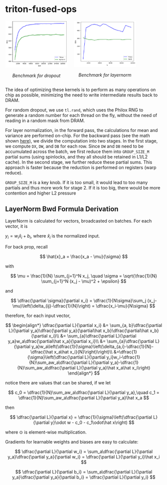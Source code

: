 # triton-fused-ops

<div style="display: flex; gap: 20px; align-items: center;">
  <div style="text-align: center;">
    <img src="img/dropout.png" width="200"/>
    <p><em>Benchmark for dropout</em></p>
  </div>
  <div style="text-align: center;">
    <img src="img/layernorm.png" width="200"/>
    <p><em>Benchmark for layernorm</em></p>
  </div>
</div>

The idea of optimizing these kernels is to perform as many operations on chip as possible, minimizing the need to write intermediate results back to DRAM.

For random dropout, we use `tl.rand`, which uses the Philox RNG to generate a random number for each thread on the fly, without the need of reading in a random mask from DRAM.

For layer normalization, in the forward pass, the calculations for mean and variance are performed on-chip. For the backward pass (see the math shown [here](#layernorm-bwd-formula-derivation)), we divide the computation into two stages. In the first stage, we compute `DX`, `DW`, and `DB` for each row. Since `DW` and `DB` need to be accumulated across the batch, we first reduce them into `GROUP_SIZE_M` partial sums (using spinlocks, and they all should be retained in L1/L2 cache). In the second stage, we further reduce these partial sums. This approach is faster because the reduction is performed on registers (warp reduce).

`GROUP_SIZE_M` is a key knob. If it is too small, it would lead to too many partials and thus more work for stage 2. If it is too big, there would be more contention and higher L2 pressure

## LayerNorm Bwd Formula Derivation

LayerNorm is calculated for vectors, broadcasted on batches. For each vector, it is

$y_i = w_i \hat x_i + b_i$, where $\hat x_i$ is the normalized input.

For back prop, recall

$$
\hat{x}_a = \frac{x_a - \mu}{\sigma}
$$

with

$$
\mu = \frac{1}{N} \sum_{j=1}^N x_j, \quad \sigma = \sqrt{\frac{1}{N} \sum_{j=1}^N (x_j - \mu)^2 + \epsilon}
$$

and

$$
\dfrac{\partial \sigma}{\partial x_i} = \dfrac{1}{N\sigma}\sum_j (x_j-\mu)\left(\delta_{ij}-\dfrac{1}{N}\right) = \dfrac{x_i-\mu}{N\sigma}
$$

therefore, for each input vector,

$$
\begin{align*}
\dfrac{\partial L}{\partial x_i} &= \sum_{a, b}\dfrac{\partial L}{\partial y_a}\dfrac{\partial y_a}{\partial\hat x_b}\dfrac{\partial\hat x_b}{\partial x_i}\\
&= \sum_{a}\dfrac{\partial L}{\partial y_a}w_a\dfrac{\partial\hat x_a}{\partial x_i}\\
&= \sum_{a}\dfrac{\partial L}{\partial y_a}w_a\left(\dfrac{1}{\sigma}\left(\delta_{a,i}-\dfrac{1}{N}-\dfrac{\hat x_a\hat x_i}{N}\right)\right)\\
&=\dfrac{1}{\sigma}\left(\dfrac{\partial L}{\partial y_i}w_i-\dfrac{1}{N}\sum_aw_a\dfrac{\partial L}{\partial y_a}-\dfrac{1}{N}\sum_aw_a\dfrac{\partial L}{\partial y_a}\hat x_a\hat x_i\right)
\end{align*}
$$

notice there are values that can be shared, if we let

$$
c_0 = \dfrac{1}{N}\sum_aw_a\dfrac{\partial L}{\partial y_a},\quad c_1 = \dfrac{1}{N}\sum_aw_a\dfrac{\partial L}{\partial y_a}\hat x_a
$$

then

$$
\dfrac{\partial L}{\partial x} = \dfrac{1}{\sigma}\left(\dfrac{\partial L}{\partial y}\odot w - c_0 - c_1\odot\hat x\right)
$$

where $\odot$ is element-wise multiplication.

Gradients for learnable weights and biases are easy to calculate:

$$
\dfrac{\partial L}{\partial w_i} = \sum_a\dfrac{\partial L}{\partial y_a}\dfrac{\partial y_a}{\partial w_i} = \dfrac{\partial L}{\partial y_i}\hat x_i
$$

$$
\dfrac{\partial L}{\partial b_i} = \sum_a\dfrac{\partial L}{\partial y_a}\dfrac{\partial y_a}{\partial b_i} = \dfrac{\partial L}{\partial y_i}
$$